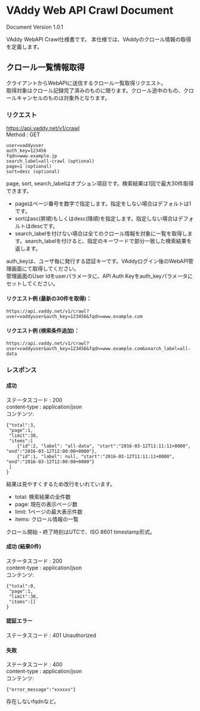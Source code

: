 VAddy Web API Crawl Document
============================

Document Version 1.0.1  

VAddy WebAPI Crawl仕様書です。
本仕様では、VAddyのクロール情報の取得を定義します。

## クロール一覧情報取得
クライアントからWebAPIに送信するクロール一覧取得リクエスト。  
取得対象はクロール記録完了済みのものに限ります。クロール途中のもの、クロールキャンセルのものは対象外となります。


### リクエスト
https://api.vaddy.net/v1/crawl  
Method : GET  

    user=vaddyuser
    auth_key=123456
    fqdn=www.example.jp
    search_label=all-crawl (optional)
    page=1 (optional)
    sort=desc (optional)
    
page, sort, search_labelはオプション項目です。検索結果は1回で最大30件取得できます。  

- pageはページ番号を数字で指定します。指定をしない場合はデフォルトは1です。  
- sortはasc(昇順)もしくはdesc(降順)を指定します。指定しない場合はデフォルトはdescです。
- search_labelを付けない場合は全てのクロール情報を対象に一覧を取得します。search_labelを付けると、指定のキーワードで部分一致した検索結果を返します。

auth_keyは、ユーザ毎に発行する認証キーです。VAddyログイン後のWebAPI管理画面にて取得してください。  
管理画面のUser Idをuserパラメータに、API Auth Keyをauth_keyパラメータにセットしてください。  


#### リクエスト例 (最新の30件を取得)：

    https://api.vaddy.net/v1/crawl?user=vaddyuser&auth_key=123456&fqdn=www.example.com

#### リクエスト例 (検索条件追加)：

    https://api.vaddy.net/v1/crawl?user=vaddyuser&auth_key=123456&fqdn=www.example.com&search_label=all-data


### レスポンス
#### 成功
ステータスコード : 200  
content-type  : application/json  
コンテンツ:

    {"total":3,
     "page":1,
     "limit":30,
     "items":[
        {"id":2, "label": "all-data", "start":"2016-03-12T11:11:11+0000", "end":"2016-03-12T12:00:00+0000"}, 
        {"id":1, "label": null, "start":"2016-03-12T11:11:11+0000", "end":"2016-03-12T12:00:00+0000"}
     ]
    }

結果は見やすくするため改行をいれています。

- total: 検索結果の全件数
- page: 現在の表示ページ数
- limit: 1ページの最大表示件数
- items: クロール情報の一覧

クロール開始・終了時刻はUTCで、ISO 8601 timestamp形式。


#### 成功 (結果0件)
ステータスコード : 200  
content-type  : application/json  
コンテンツ:

    {"total":0,
     "page":1,
     "limit":30,
     "items":[]
    }


#### 認証エラー
ステータスコード : 401  Unauthorized  

#### 失敗
ステータスコード : 400  
content-type  : application/json  
コンテンツ:

    {"error_message":"xxxxxx"}


存在しないfqdnなど。


